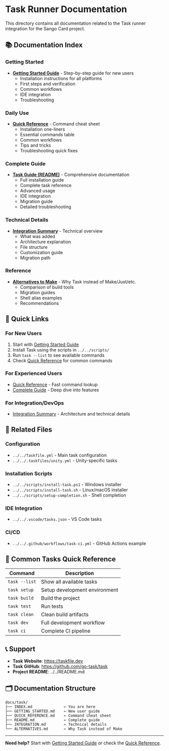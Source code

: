 # Task Runner Documentation

This directory contains all documentation related to the Task runner integration for the Sango Card project.

## 📚 Documentation Index

### Getting Started
- **[Getting Started Guide](GETTING_STARTED.md)** - Step-by-step guide for new users
  - Installation instructions for all platforms
  - First steps and verification
  - Common workflows
  - IDE integration
  - Troubleshooting

### Daily Use
- **[Quick Reference](QUICK_REFERENCE.md)** - Command cheat sheet
  - Installation one-liners
  - Essential commands table
  - Common workflows
  - Tips and tricks
  - Troubleshooting quick fixes

### Complete Guide
- **[Task Guide (README)](README.md)** - Comprehensive documentation
  - Full installation guide
  - Complete task reference
  - Advanced usage
  - IDE integration
  - Migration guide
  - Detailed troubleshooting

### Technical Details
- **[Integration Summary](INTEGRATION.md)** - Technical overview
  - What was added
  - Architecture explanation
  - File structure
  - Customization guide
  - Migration path

### Reference
- **[Alternatives to Make](ALTERNATIVES.md)** - Why Task instead of Make/Just/etc.
  - Comparison of build tools
  - Migration guides
  - Shell alias examples
  - Recommendations

## 🚀 Quick Links

### For New Users
1. Start with [Getting Started Guide](GETTING_STARTED.md)
2. Install Task using the scripts in `../../scripts/`
3. Run `task --list` to see available commands
4. Check [Quick Reference](QUICK_REFERENCE.md) for common commands

### For Experienced Users
- [Quick Reference](QUICK_REFERENCE.md) - Fast command lookup
- [Complete Guide](README.md) - Deep dive into features

### For Integration/DevOps
- [Integration Summary](INTEGRATION.md) - Architecture and technical details

## 📁 Related Files

### Configuration
- `../../Taskfile.yml` - Main task configuration
- `../../.taskfiles/unity.yml` - Unity-specific tasks

### Installation Scripts
- `../../scripts/install-task.ps1` - Windows installer
- `../../scripts/install-task.sh` - Linux/macOS installer
- `../../scripts/setup-completion.sh` - Shell completion

### IDE Integration
- `../../.vscode/tasks.json` - VS Code tasks

### CI/CD
- `../../.github/workflows/task-ci.yml` - GitHub Actions example

## 🎯 Common Tasks Quick Reference

| Command | Description |
|---------|-------------|
| `task --list` | Show all available tasks |
| `task setup` | Setup development environment |
| `task build` | Build the project |
| `task test` | Run tests |
| `task clean` | Clean build artifacts |
| `task dev` | Full development workflow |
| `task ci` | Complete CI pipeline |

## 📞 Support

- **Task Website**: https://taskfile.dev
- **Task GitHub**: https://github.com/go-task/task
- **Project README**: ../../README.md

## 🗂️ Documentation Structure

```
docs/task/
├── INDEX.md              ← You are here
├── GETTING_STARTED.md    ← New user guide
├── QUICK_REFERENCE.md    ← Command cheat sheet
├── README.md             ← Complete guide
├── INTEGRATION.md        ← Technical details
└── ALTERNATIVES.md       ← Why Task instead of Make
```

---

**Need help?** Start with [Getting Started Guide](GETTING_STARTED.md) or check the [Quick Reference](QUICK_REFERENCE.md).
